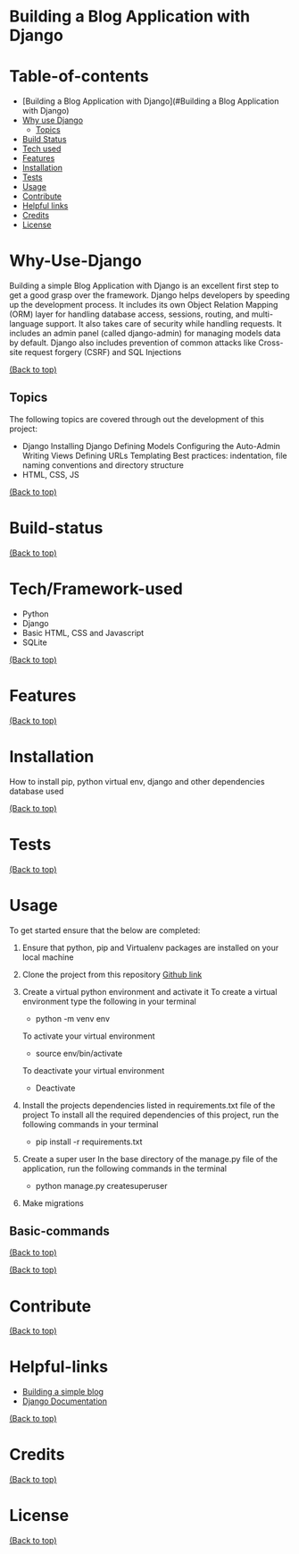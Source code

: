 <!-- This is a brief summary of the main purpose of the project-->

# Building a Blog Application with Django

<!--Why this project was created, reason for pursuing and the why the decision to do it-->

<!--Table of contents-->

# Table-of-contents

- [Building a Blog Application with Django](#Building a Blog Application with Django)
- [Why use Django](#Why-Use-Django)
  - [Topics](#Topics)
- [Build Status](#Build-status)
- [Tech used](#Tech/Framework-used)
- [Features](#Features)
- [Installation](#Installation)
- [Tests](#Tests)
- [Usage](#Usage)
- [Contribute](#Contribute)
- [Helpful links](#Helpful-links)
- [Credits](#Credits)
- [License](#License)

# Why-Use-Django

Building a simple Blog Application with Django is an excellent first step to get a good grasp over
the framework.
Django helps developers by speeding up the development process. It includes its own Object Relation Mapping (ORM) layer for handling database access, sessions, routing, and multi-language support. It also takes care of security while handling requests. It includes an admin panel (called django-admin) for managing models data by default.
Django also includes prevention of common attacks like Cross-site request forgery (CSRF) and SQL Injections

[(Back to top)](#table-of-contents)

## Topics

The following topics are covered through out the development of this project:

- Django
  Installing Django
  Defining Models
  Configuring the Auto-Admin
  Writing Views
  Defining URLs
  Templating
  Best practices: indentation, file naming conventions and directory structure
- HTML, CSS, JS

[(Back to top)](#table-of-contents)

<!--Explain current build status of the project, if there is a bug or error to be addressed-->

# Build-status

[(Back to top)](#table-of-contents)

<!--Helps reader know the tech stach they should be familiar with-->

# Tech/Framework-used

- Python
- Django
- Basic HTML, CSS and Javascript
- SQLite

[(Back to top)](#table-of-contents)

<!--extra features done in this project, to make it stand out from the rest-->

# Features

[(Back to top)](#table-of-contents)

<!--Lists  installation and configuration details needed-->

# Installation

How to install pip, python virtual env, django and other dependencies
database used

[(Back to top)](#table-of-contents)

<!--This is the section where you mention all the different tests that can be performed with code examples-->

# Tests

[(Back to top)](#table-of-contents)

 <!--A step-by-step guide-->

# Usage

To get started ensure that the below are completed:

1. Ensure that python, pip and Virtualenv packages are installed on your local machine

2. Clone the project from this repository
   [Github link](https://github.com/JohnMugambi/dsc-blog.git)

3. Create a virtual python environment and activate it
   To create a virtual environment type the following in your terminal

   - python -m venv env

   To activate your virtual environment

   - source env/bin/activate

   To deactivate your virtual environment

   - Deactivate

4. Install the projects dependencies listed in requirements.txt file of the project
   To install all the required dependencies of this project, run the following commands in your terminal

   - pip install -r requirements.txt

5. Create a super user
   In the base directory of the manage.py file of the application, run the following commands in the terminal

   - python manage.py createsuperuser

6. Make migrations

## Basic-commands

[(Back to top)](#table-of-contents)

<!--A guideline on how to contribute-->

[(Back to top)](#table-of-contents)

# Contribute

[(Back to top)](#table-of-contents)

<!--Mention any links/repos which helped you or inspired you to build this project.-->

# Helpful-links

- [Building a simple blog](https://djangocentral.com/building-a-blog-application-with-django/)
- [Django Documentation](https://docs.djangoproject.com/en/3.2/)

[(Back to top)](#table-of-contents)

# Credits

[(Back to top)](#table-of-contents)

# License

[(Back to top)](#table-of-contents)
